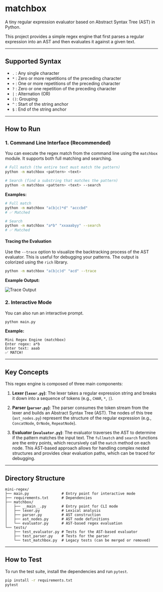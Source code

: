 # matchbox

A tiny regular expression evaluator based on Abstract Syntax Tree (AST) in Python.

This project provides a simple regex engine that first parses a regular expression into an AST and then evaluates it against a given text.

---

## Supported Syntax

-   `.` : Any single character
-   `*` : Zero or more repetitions of the preceding character
-   `+` : One or more repetitions of the preceding character
-   `?` : Zero or one repetition of the preceding character
-   `|` : Alternation (OR)
-   `()`: Grouping
-   `^` : Start of the string anchor
-   `$` : End of the string anchor

---

## How to Run

### 1. Command Line Interface (Recommended)

You can execute the regex match from the command line using the `matchbox` module. It supports both full matching and searching.

```bash
# Full match (the entire text must match the pattern)
python -m matchbox <pattern> <text>

# Search (find a substring that matches the pattern)
python -m matchbox <pattern> <text> --search
```

**Examples:**

```bash
# Full match
python -m matchbox "a(b|c)*d" "acccbd"
# ✅ Matched

# Search
python -m matchbox "a*b" "xxaaabyy" --search
# ✅ Matched
```

#### Tracing the Evaluation

Use the `--trace` option to visualize the backtracking process of the AST evaluator. This is useful for debugging your patterns. The output is colorized using the `rich` library.

```bash
python -m matchbox "a(b|c)d" "acd" --trace
```

**Example Output:**

![Trace Output](https://user-images.githubusercontent.com/3455792/236133122-0a58a99a-8a5c-41c4-a399-4b81d1ed3837.png)


### 2. Interactive Mode

You can also run an interactive prompt.

```bash
python main.py
```

**Example:**

```
Mini Regex Engine (matchbox)
Enter regex: a*b
Enter text: aaab
✅ MATCH!
```

---

## Key Concepts

This regex engine is composed of three main components:

1.  **Lexer (`lexer.py`)**:
    The lexer takes a regular expression string and breaks it down into a sequence of tokens (e.g., `CHAR`, `*`, `|`).

2.  **Parser (`parser.py`)**:
    The parser consumes the token stream from the lexer and builds an Abstract Syntax Tree (AST). The nodes of this tree (`ast_nodes.py`) represent the structure of the regular expression (e.g., `ConcatNode`, `OrNode`, `RepeatNode`).

3.  **Evaluator (`evaluator.py`)**:
    The evaluator traverses the AST to determine if the pattern matches the input text. The `fullmatch` and `search` functions are the entry points, which recursively call the `match` method on each node. This AST-based approach allows for handling complex nested structures and provides clear evaluation paths, which can be traced for debugging.

---

## Directory Structure

```
mini-regex/
├── main.py               # Entry point for interactive mode
├── requirements.txt      # Dependencies
├── matchbox/
│   ├── __main__.py       # Entry point for CLI mode
│   ├── lexer.py          # Lexical analysis
│   ├── parser.py         # AST construction
│   ├── ast_nodes.py      # AST node definitions
│   └── evaluator.py      # AST-based regex evaluation
└── tests/
    ├── test_evaluator.py # Tests for the AST-based evaluator
    ├── test_parser.py    # Tests for the parser
    └── test_matchbox.py  # Legacy tests (can be merged or removed)
```

---

## How to Test

To run the test suite, install the dependencies and run `pytest`.

```bash
pip install -r requirements.txt
pytest
```
